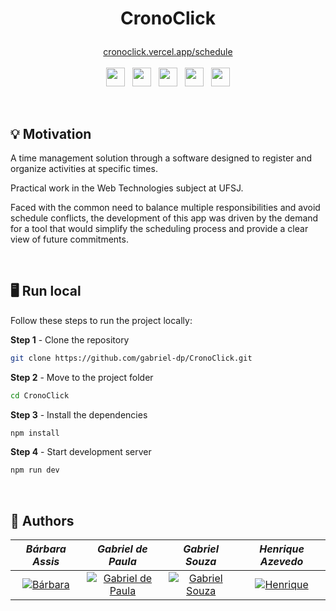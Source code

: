 <h1>
    <p align=center>
        CronoClick
    </p>
</h1>

<p align=center>
    <a href='https://cronoclick.vercel.app/schedule'>cronoclick.vercel.app/schedule</a>
    <br/><br/>
    <img height=30 src='https://img.shields.io/badge/TypeScript-007ACC?style=for-the-badge&logo=typescript&logoColor=white'>
    &nbsp;
    <img height=30 src='https://img.shields.io/badge/Next.js-303030?style=for-the-badge&logo=next.js&logoColor=white'>
    &nbsp;
    <img height=30 src='https://img.shields.io/badge/React-61DAFB?style=for-the-badge&logo=react&logoColor=20232A'>
    &nbsp;
    <img height=30 src='https://img.shields.io/badge/styled--components-DB7093?style=for-the-badge&logo=styled-components&logoColor=white'>
    &nbsp;
    <img height=30 src='https://img.shields.io/badge/Vercel-000000?style=for-the-badge&logo=vercel&logoColor=white'>
</p>

&nbsp;

## 💡 Motivation

A time management solution through a software designed to register and organize activities at specific times.

Practical work in the Web Technologies subject at UFSJ.

Faced with the common need to balance multiple responsibilities and avoid schedule conflicts, the development of this app was driven by the demand for a tool that would simplify the scheduling process and provide a clear view of future commitments.

&nbsp;

## 🖥 Run local

Follow these steps to run the project locally:

**Step 1** - Clone the repository

```bash
git clone https://github.com/gabriel-dp/CronoClick.git
```

**Step 2** - Move to the project folder

```bash
cd CronoClick
```

**Step 3** - Install the dependencies

```bash
npm install
```

**Step 4** - Start development server

```bash
npm run dev
```

&nbsp;

## 👥 Authors

| _Bárbara Assis_ | _Gabriel de Paula_ | _Gabriel Souza_ | _Henrique Azevedo_ |
| :-: | :-: | :-: | :-: |
|[![Bárbara](https://avatars.githubusercontent.com/u/81807439?v=4)](https://github.com/bahdias) | [![Gabriel de Paula](https://avatars.githubusercontent.com/u/66735014?v=4)](https://github.com/gabriel-dp) | [![Gabriel Souza](https://avatars.githubusercontent.com/u/111782319?v=4)](https://github.com/GSOliveira1) | [![Henrique](https://avatars.githubusercontent.com/u/83303066?v=4)](https://github.com/henrique589) |
